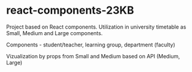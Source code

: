 # react-components-23KB

Project based on React components. Utilization in university timetable as Small, Medium and Large components.

Components - student/teacher, learning group, department (faculty)

Vizualization by props from Small and Medium based on API (Medium, Large)